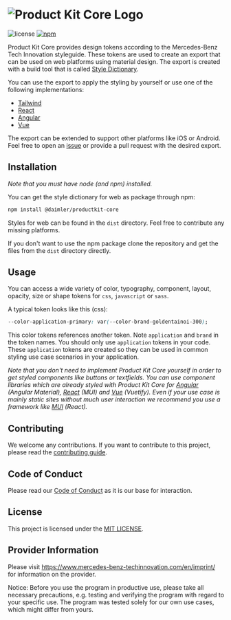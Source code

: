 <!-- SPDX-License-Identifier: MIT --->
# ![Product Kit Core Logo](https://github.com/mercedes-benz/product-kit_core/raw/main/docs/images/pk_core_title_image.png)

![license](https://img.shields.io/badge/license-MIT-38de03e?style=flat)
[![npm](https://img.shields.io/npm/v/@daimler/productkit-core)](https://www.npmjs.com/package/@daimler/productkit-core)

Product Kit Core provides design tokens according to the Mercedes-Benz Tech Innovation styleguide. These tokens are used to create an export that can be used on web platforms using material design. The export is created with a build tool that is called [Style Dictionary](https://github.com/amzn/style-dictionary).

You can use the export to apply the styling by yourself or use one of the following implementations:

* [Tailwind](https://github.com/mercedes-benz/product-kit_tailwind)
* [React](https://github.com/mercedes-benz/product-kit_react)
* [Angular](https://github.com/mercedes-benz/product-kit_angular)
* [Vue](https://github.com/mercedes-benz/product-kit_vue)

The export can be extended to support other platforms like iOS or Android. Feel free to open an [issue](https://github.com/mercedes-benz/product-kit_core/issues) or provide a pull request with the desired export.

## Installation

*Note that you must have node (and npm) installed.*

You can get the style dictionary for web as package through npm:

```bash
npm install @daimler/productkit-core
```

Styles for web can be found in the `dist` directory. Feel free to contribute any missing platforms.

If you don't want to use the npm package clone the repository and get the files from the `dist` directory directly.

## Usage

You can access a wide variety of color, typography, component, layout, opacity, size or shape tokens for `css`, `javascript` or `sass`. 

A typical token looks like this (css):
```css
--color-application-primary: var(--color-brand-goldentainoi-300);
```
This color tokens references another token. Note `application` and `brand` in the token names. You should only use `application` tokens in your code. These `application` tokens are created so they can be used in common styling use case scenarios in your application.

*Note that you don't need to implement Product Kit Core yourself in order to get styled components like buttons or textfields. You can use component libraries which are already styled with Product Kit Core for [Angular](https://github.com/mercedes-benz/product-kit_angular) (Angular Material), [React](https://github.com/mercedes-benz/product-kit_react) (MUI) and [Vue](https://github.com/mercedes-benz/product-kit_vue) (Vuetify). Even if your use case is mainly static sites without much user interaction we recommend you use a framework like  [MUI](https://mui.com) (React).*

## Contributing

We welcome any contributions.
If you want to contribute to this project, please read the [contributing guide](CONTRIBUTING.md).

## Code of Conduct

Please read our [Code of Conduct](https://github.com/mercedes-benz/foss/blob/master/CODE_OF_CONDUCT.md) as it is our base for interaction.

## License

This project is licensed under the [MIT LICENSE](LICENSE).

## Provider Information

Please visit <https://www.mercedes-benz-techinnovation.com/en/imprint/> for information on the provider.

Notice: Before you use the program in productive use, please take all necessary precautions,
e.g. testing and verifying the program with regard to your specific use.
The program was tested solely for our own use cases, which might differ from yours.
